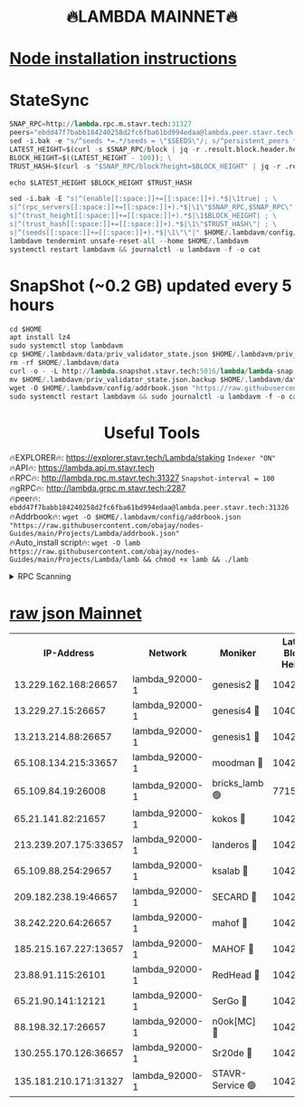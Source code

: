 <h1 align="center"> 🔥LAMBDA MAINNET🔥</h1>


[Node installation instructions](https://github.com/obajay/nodes-Guides/tree/main/Projects/Lambda)
=


# StateSync
```python
SNAP_RPC=http://lambda.rpc.m.stavr.tech:31327
peers="ebdd47f7babb184240258d2fc6fba61bd994edaa@lambda.peer.stavr.tech:31326" 
sed -i.bak -e "s/^seeds *=.*/seeds = \"$SEEDS\"/; s/^persistent_peers *=.*/persistent_peers = \"$PEERS\"/" $HOME/.lambdavm/config/config.toml
LATEST_HEIGHT=$(curl -s $SNAP_RPC/block | jq -r .result.block.header.height); \
BLOCK_HEIGHT=$((LATEST_HEIGHT - 100)); \
TRUST_HASH=$(curl -s "$SNAP_RPC/block?height=$BLOCK_HEIGHT" | jq -r .result.block_id.hash)

echo $LATEST_HEIGHT $BLOCK_HEIGHT $TRUST_HASH

sed -i.bak -E "s|^(enable[[:space:]]+=[[:space:]]+).*$|\1true| ; \
s|^(rpc_servers[[:space:]]+=[[:space:]]+).*$|\1\"$SNAP_RPC,$SNAP_RPC\"| ; \
s|^(trust_height[[:space:]]+=[[:space:]]+).*$|\1$BLOCK_HEIGHT| ; \
s|^(trust_hash[[:space:]]+=[[:space:]]+).*$|\1\"$TRUST_HASH\"| ; \
s|^(seeds[[:space:]]+=[[:space:]]+).*$|\1\"\"|" $HOME/.lambdavm/config/config.toml
lambdavm tendermint unsafe-reset-all --home $HOME/.lambdavm
systemctl restart lambdavm && journalctl -u lambdavm -f -o cat

```
# SnapShot (~0.2 GB) updated every 5 hours
```python
cd $HOME
apt install lz4
sudo systemctl stop lambdavm
cp $HOME/.lambdavm/data/priv_validator_state.json $HOME/.lambdavm/priv_validator_state.json.backup
rm -rf $HOME/.lambdavm/data
curl -o - -L http://lambda.snapshot.stavr.tech:5016/lambda/lambda-snap.tar.lz4 | lz4 -c -d - | tar -x -C $HOME/.lambdavm --strip-components 2
mv $HOME/.lambdavm/priv_validator_state.json.backup $HOME/.lambdavm/data/priv_validator_state.json
wget -O $HOME/.lambdavm/config/addrbook.json "https://raw.githubusercontent.com/obajay/nodes-Guides/main/Projects/Lambda/addrbook.json"
sudo systemctl restart lambdavm && sudo journalctl -u lambdavm -f -o cat
```
 <h1 align="center"> Useful Tools</h1>

🔥EXPLORER🔥:      https://explorer.stavr.tech/Lambda/staking	        `Indexer "ON"` \
🔥API🔥: 			 		 https://lambda.api.m.stavr.tech \
🔥RPC🔥:           http://lambda.rpc.m.stavr.tech:31327	              `Snapshot-interval = 100` \
🔥gRPC🔥:          http://lambda.grpc.m.stavr.tech:2287 \
🔥peer🔥:					 `ebdd47f7babb184240258d2fc6fba61bd994edaa@lambda.peer.stavr.tech:31326` \
🔥Addrbook🔥:    ```wget -O $HOME/.lambdavm/config/addrbook.json "https://raw.githubusercontent.com/obajay/nodes-Guides/main/Projects/Lambda/addrbook.json"``` \
🔥Auto_install script🔥: ```wget -O lamb https://raw.githubusercontent.com/obajay/nodes-Guides/main/Projects/Lambda/lamb && chmod +x lamb && ./lamb```


<details>
<summary>RPC Scanning</summary>

<h2 align="center"> We scan nodes in real time every 4 hours. And we provide the final result of RPC endpoints.
We cannot influence the operation of these nodes in any way. </h2>


```python
If Voting Power is higher than 0 --> then the Node is a validator of the network and may be subject to attack and be a potential threat to the chain.
```
```python
We marked such validators with a red symbol
```

</details>

[raw json Mainnet](https://rpc-check.lambm.stavr.tech/lambm/rpc-lambm-result.json)
=


<table><tr><th>IP-Address</th><th>Network</th><th>Moniker</th><th>Latest Block Height</th><th>Earliest Block Height</th><th>Catching Up</th><th>Tx Index</th><th>Voting Power</th><th>Scan Time</th></tr><tr><td>13.229.162.168:26657</td><td>lambda_92000-1</td><td>genesis2 🔴</td><td>10429191</td><td>1</td><td>False</td><td>on</td><td>16609121</td><td>2023-12-08T21:28:37.697179472UTC</td></tr><tr><td>13.229.27.15:26657</td><td>lambda_92000-1</td><td>genesis4 🔴</td><td>10408170</td><td>1</td><td>False</td><td>on</td><td>9887611</td><td>2023-12-08T21:28:40.656556892UTC</td></tr><tr><td>13.213.214.88:26657</td><td>lambda_92000-1</td><td>genesis1 🔴</td><td>10429192</td><td>1</td><td>False</td><td>on</td><td>107835</td><td>2023-12-08T21:28:41.942643759UTC</td></tr><tr><td>65.108.134.215:33657</td><td>lambda_92000-1</td><td>moodman 🔴</td><td>10429194</td><td>632001</td><td>False</td><td>off</td><td>1070005</td><td>2023-12-08T21:28:47.135305700UTC</td></tr><tr><td>65.109.84.19:26008</td><td>lambda_92000-1</td><td>bricks_lamb 🟢</td><td>7715743</td><td>7581001</td><td>False</td><td>on</td><td>0</td><td>2023-12-08T21:28:53.769213040UTC</td></tr><tr><td>65.21.141.82:21657</td><td>lambda_92000-1</td><td>kokos 🔴</td><td>10429193</td><td>7716001</td><td>False</td><td>off</td><td>546765</td><td>2023-12-08T21:28:44.329787371UTC</td></tr><tr><td>213.239.207.175:33657</td><td>lambda_92000-1</td><td>landeros 🔴</td><td>10429191</td><td>8136001</td><td>False</td><td>off</td><td>935877</td><td>2023-12-08T21:28:31.772187365UTC</td></tr><tr><td>65.109.88.254:29657</td><td>lambda_92000-1</td><td>ksalab 🔴</td><td>10429194</td><td>8715001</td><td>False</td><td>on</td><td>501864</td><td>2023-12-08T21:28:47.881032472UTC</td></tr><tr><td>209.182.238.19:46657</td><td>lambda_92000-1</td><td>SECARD 🔴</td><td>10429191</td><td>9443001</td><td>False</td><td>on</td><td>2092101</td><td>2023-12-08T21:28:36.792901945UTC</td></tr><tr><td>38.242.220.64:26657</td><td>lambda_92000-1</td><td>mahof 🔴</td><td>10429189</td><td>10131001</td><td>False</td><td>off</td><td>770350</td><td>2023-12-08T21:28:26.998958859UTC</td></tr><tr><td>185.215.167.227:13657</td><td>lambda_92000-1</td><td>MAHOF 🔴</td><td>10429192</td><td>10134001</td><td>False</td><td>on</td><td>2051510</td><td>2023-12-08T21:28:40.978437853UTC</td></tr><tr><td>23.88.91.115:26101</td><td>lambda_92000-1</td><td>RedHead 🔴</td><td>10429191</td><td>10329191</td><td>False</td><td>off</td><td>553202</td><td>2023-12-08T21:28:32.046795784UTC</td></tr><tr><td>65.21.90.141:12121</td><td>lambda_92000-1</td><td>SerGo 🔴</td><td>10429194</td><td>10329194</td><td>False</td><td>off</td><td>10531588</td><td>2023-12-08T21:28:48.211123441UTC</td></tr><tr><td>88.198.32.17:26657</td><td>lambda_92000-1</td><td>n0ok[MC] 🔴</td><td>10429196</td><td>10329196</td><td>False</td><td>off</td><td>1578630</td><td>2023-12-08T21:28:51.297924347UTC</td></tr><tr><td>130.255.170.126:36657</td><td>lambda_92000-1</td><td>Sr20de 🔴</td><td>10429191</td><td>10353001</td><td>False</td><td>off</td><td>671384</td><td>2023-12-08T21:28:32.477122090UTC</td></tr><tr><td>135.181.210.171:31327</td><td>lambda_92000-1</td><td>STAVR-Service 🟢</td><td>10429194</td><td>10427701</td><td>False</td><td>on</td><td>0</td><td>2023-12-08T21:28:46.738832284UTC</td></tr></table>
